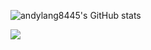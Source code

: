 ![andylang8445's GitHub stats](https://github-readme-stats.vercel.app/api?username=andylang8445&count_private=true&show_icons=true&theme=dark)

<img align="center" src="https://github-readme-stats.vercel.app/api/top-langs/?username=andylang8445&layout=compact&theme=radical" />
